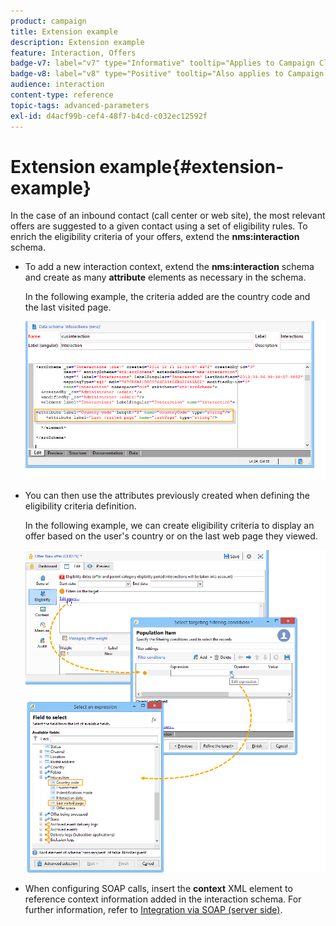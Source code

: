 ```yaml
---
product: campaign
title: Extension example
description: Extension example
feature: Interaction, Offers
badge-v7: label="v7" type="Informative" tooltip="Applies to Campaign Classic v7"
badge-v8: label="v8" type="Positive" tooltip="Also applies to Campaign v8"
audience: interaction
content-type: reference
topic-tags: advanced-parameters
exl-id: d4acf99b-cef4-48f7-b4cd-c032ec12592f
---
```

# Extension example{#extension-example}

 

In the case of an inbound contact (call center or web site), the most relevant offers are suggested to a given contact using a set of eligibility rules. To enrich the eligibility criteria of your offers, extend the **nms:interaction** schema.

* To add a new interaction context, extend the **nms:interaction** schema and create as many **attribute** elements as necessary in the schema.

  In the following example, the criteria added are the country code and the last visited page.

  ![](assets/s_ncs_configuration_offer_schemas.png)

* You can then use the attributes previously created when defining the eligibility criteria definition.

  In the following example, we can create eligibility criteria to display an offer based on the user's country or on the last web page they viewed.

  ![](assets/s_ncs_configuration_offer_context.png)

* When configuring SOAP calls, insert the **context** XML element to reference context information added in the interaction schema. For further information, refer to [Integration via SOAP (server side)](../../interaction/using/integration-via-soap--server-side-.md).
